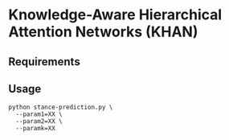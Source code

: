 # Knowledge-Aware Hierarchical Attention Networks (KHAN)

## Requirements

## Usage
```
python stance-prediction.py \
  --param1=XX \
  --param2=XX \
  --paramk=XX 
```
